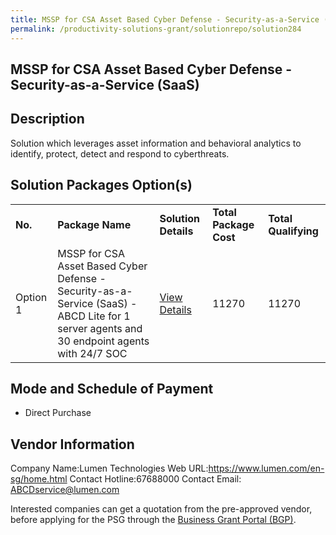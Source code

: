 ```yaml
---
title: MSSP for CSA Asset Based Cyber Defense - Security-as-a-Service (SaaS)
permalink: /productivity-solutions-grant/solutionrepo/solution284
---
```


## MSSP for CSA Asset Based Cyber Defense - Security-as-a-Service (SaaS)

## Description

Solution which leverages asset information and behavioral analytics to identify, protect, detect and respond to cyberthreats.

## Solution Packages Option(s)

<table>
<tr>
<td><b>No.</b></td>
<td><b>Package Name</b></td>
<td><b>Solution Details</b></td>
<td><b>Total Package Cost</b></td>
<td><b>Total Qualifying</b></td>
</tr>
<tr>
<td>Option 1</td>
<td>MSSP for CSA Asset Based Cyber Defense - Security-as-a-Service (SaaS) - ABCD Lite for 1 server agents and 30 endpoint agents with 24/7 SOC</td>
<td><a href='https://www.gobusiness.gov.sg/images/psg/Desensitised_Lumen_Tech_Annex_3_CR_wef_14_Oct_21_Part_3.pdf'>View Details</a></td>
<td>11270</td>
<td>11270</td>
</tr>
</table>

## Mode and Schedule of Payment

 - Direct Purchase

## Vendor Information

 Company Name:Lumen Technologies
Web URL:https://www.lumen.com/en-sg/home.html
Contact Hotline:67688000
Contact Email: ABCDservice@lumen.com


Interested companies can get a quotation from the pre-approved vendor, before applying for the PSG through the <a href='https://www.businessgrants.gov.sg/'>Business Grant Portal (BGP)</a>.

<script src="/jquery/resize-tables.js"></script>
